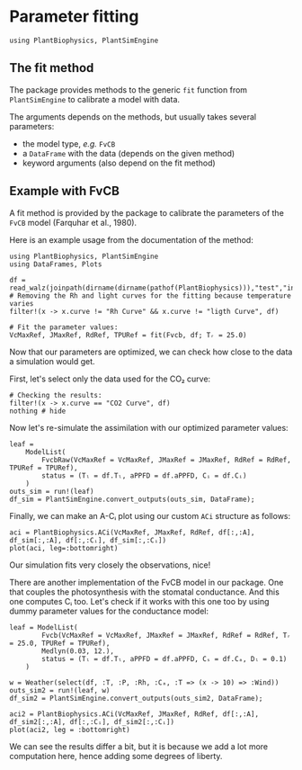 # Parameter fitting

```@setup usepkg
using PlantBiophysics, PlantSimEngine
```

## The fit method

The package provides methods to the generic `fit` function from `PlantSimEngine` to calibrate a model with data.

The arguments depends on the methods, but usually takes several parameters:

- the model type, *e.g.* `FvCB`
- a `DataFrame` with the data (depends on the given method)
- keyword arguments (also depend on the fit method)

## Example with FvCB

A fit method is provided by the package to calibrate the parameters of the `FvCB` model (Farquhar et al., 1980).

Here is an example usage from the documentation of the method:

```@example usepkg
using PlantBiophysics, PlantSimEngine
using DataFrames, Plots

df = read_walz(joinpath(dirname(dirname(pathof(PlantBiophysics))),"test","inputs","data","P1F20129.csv"))
# Removing the Rh and light curves for the fitting because temperature varies
filter!(x -> x.curve != "Rh Curve" && x.curve != "ligth Curve", df)

# Fit the parameter values:
VcMaxRef, JMaxRef, RdRef, TPURef = fit(Fvcb, df; Tᵣ = 25.0)
```

Now that our parameters are optimized, we can check how close to the data a simulation would get.

First, let's select only the data used for the CO₂ curve:

```@example usepkg
# Checking the results:
filter!(x -> x.curve == "CO2 Curve", df)
nothing # hide
```

Now let's re-simulate the assimilation with our optimized parameter values:

```@example usepkg
leaf =
    ModelList(
        FvcbRaw(VcMaxRef = VcMaxRef, JMaxRef = JMaxRef, RdRef = RdRef, TPURef = TPURef),
        status = (Tₗ = df.Tₗ, aPPFD = df.aPPFD, Cᵢ = df.Cᵢ)
    )
outs_sim = run!(leaf)
df_sim = PlantSimEngine.convert_outputs(outs_sim, DataFrame);
```

Finally, we can make an A-Cᵢ plot using our custom `ACi` structure as follows:

```@example usepkg
aci = PlantBiophysics.ACi(VcMaxRef, JMaxRef, RdRef, df[:,:A], df_sim[:,:A], df[:,:Cᵢ], df_sim[:,:Cᵢ])
plot(aci, leg=:bottomright)
```

Our simulation fits very closely the observations, nice!

There are another implementation of the FvCB model in our package. One that couples the photosynthesis with the stomatal conductance. And this one computes Cᵢ too. Let's check if it works with this one too by using dummy parameter values for the conductance model:

```@example usepkg
leaf = ModelList(
        Fvcb(VcMaxRef = VcMaxRef, JMaxRef = JMaxRef, RdRef = RdRef, Tᵣ = 25.0, TPURef = TPURef),
        Medlyn(0.03, 12.),
        status = (Tₗ = df.Tₗ, aPPFD = df.aPPFD, Cₛ = df.Cₐ, Dₗ = 0.1)
    )

w = Weather(select(df, :T, :P, :Rh, :Cₐ, :T => (x -> 10) => :Wind))
outs_sim2 = run!(leaf, w)
df_sim2 = PlantSimEngine.convert_outputs(outs_sim2, DataFrame);

aci2 = PlantBiophysics.ACi(VcMaxRef, JMaxRef, RdRef, df[:,:A], df_sim2[:,:A], df[:,:Cᵢ], df_sim2[:,:Cᵢ])
plot(aci2, leg = :bottomright)
```

We can see the results differ a bit, but it is because we add a lot more computation here, hence adding some degrees of liberty.
